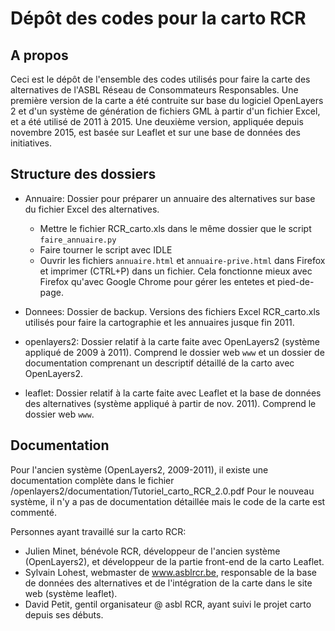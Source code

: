 # Dépôt des codes pour la carto RCR

## A propos

Ceci est le dépôt de l'ensemble des codes utilisés pour faire la carte des alternatives de l'ASBL Réseau de Consommateurs Responsables. Une première version de la carte a été contruite sur base du logiciel OpenLayers 2 et d'un système de génération de fichiers GML à partir d'un fichier Excel, et a été utilisé de 2011 à 2015. Une deuxième version, appliquée depuis novembre 2015, est basée sur Leaflet et sur une base de données des initiatives. 


## Structure des dossiers

* Annuaire: Dossier pour préparer un annuaire des alternatives sur base du fichier Excel des alternatives. 
  * Mettre le fichier RCR_carto.xls dans le même dossier que le script `faire_annuaire.py`
  * Faire tourner le script avec IDLE
  * Ouvrir les fichiers `annuaire.html` et `annuaire-prive.html` dans Firefox et imprimer (CTRL+P) dans un fichier. Cela fonctionne mieux avec Firefox qu'avec Google Chrome pour gérer les entetes et pied-de-page. 

* Donnees: Dossier de backup. Versions des fichiers Excel RCR_carto.xls utilisés pour faire la cartographie et les annuaires jusque fin 2011. 

* openlayers2: Dossier relatif à la carte faite avec OpenLayers2 (système appliqué de 2009 à 2011). Comprend le dossier web `www` et un dossier de documentation comprenant un descriptif détaillé de la carto avec OpenLayers2.

* leaflet: Dossier relatif à la carte faite avec Leaflet et la base de données des alternatives (système appliqué à partir de nov. 2011). Comprend le dossier web `www`. 

## Documentation

Pour l'ancien système (OpenLayers2, 2009-2011), il existe une documentation complète dans le fichier /openlayers2/documentation/Tutoriel_carto_RCR_2.0.pdf
Pour le nouveau système, il n'y a pas de documentation détaillée mais le code de la carte est commenté. 

Personnes ayant travaillé sur la carto RCR: 
* Julien Minet, bénévole RCR, développeur de l'ancien système (OpenLayers2), et développeur de la partie front-end de la carto Leaflet.
* Sylvain Lohest, webmaster de www.asblrcr.be, responsable de la base de données des alternatives et de l'intégration de la carte dans le site web (système leaflet).
* David Petit, gentil organisateur @ asbl RCR, ayant suivi le projet carto depuis ses débuts. 
